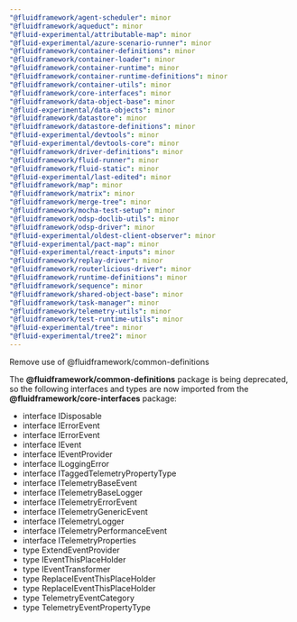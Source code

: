 ```yaml
---
"@fluidframework/agent-scheduler": minor
"@fluidframework/aqueduct": minor
"@fluid-experimental/attributable-map": minor
"@fluid-experimental/azure-scenario-runner": minor
"@fluidframework/container-definitions": minor
"@fluidframework/container-loader": minor
"@fluidframework/container-runtime": minor
"@fluidframework/container-runtime-definitions": minor
"@fluidframework/container-utils": minor
"@fluidframework/core-interfaces": minor
"@fluidframework/data-object-base": minor
"@fluid-experimental/data-objects": minor
"@fluidframework/datastore": minor
"@fluidframework/datastore-definitions": minor
"@fluid-experimental/devtools": minor
"@fluid-experimental/devtools-core": minor
"@fluidframework/driver-definitions": minor
"@fluidframework/fluid-runner": minor
"@fluidframework/fluid-static": minor
"@fluid-experimental/last-edited": minor
"@fluidframework/map": minor
"@fluidframework/matrix": minor
"@fluidframework/merge-tree": minor
"@fluidframework/mocha-test-setup": minor
"@fluidframework/odsp-doclib-utils": minor
"@fluidframework/odsp-driver": minor
"@fluid-experimental/oldest-client-observer": minor
"@fluid-experimental/pact-map": minor
"@fluid-experimental/react-inputs": minor
"@fluidframework/replay-driver": minor
"@fluidframework/routerlicious-driver": minor
"@fluidframework/runtime-definitions": minor
"@fluidframework/sequence": minor
"@fluidframework/shared-object-base": minor
"@fluidframework/task-manager": minor
"@fluidframework/telemetry-utils": minor
"@fluidframework/test-runtime-utils": minor
"@fluid-experimental/tree": minor
"@fluid-experimental/tree2": minor
---
```


Remove use of @fluidframework/common-definitions

The **@fluidframework/common-definitions** package is being deprecated, so the following interfaces and types are now
imported from the **@fluidframework/core-interfaces** package:

-   interface IDisposable
-   interface IErrorEvent
-   interface IErrorEvent
-   interface IEvent
-   interface IEventProvider
-   interface ILoggingError
-   interface ITaggedTelemetryPropertyType
-   interface ITelemetryBaseEvent
-   interface ITelemetryBaseLogger
-   interface ITelemetryErrorEvent
-   interface ITelemetryGenericEvent
-   interface ITelemetryLogger
-   interface ITelemetryPerformanceEvent
-   interface ITelemetryProperties
-   type ExtendEventProvider
-   type IEventThisPlaceHolder
-   type IEventTransformer
-   type ReplaceIEventThisPlaceHolder
-   type ReplaceIEventThisPlaceHolder
-   type TelemetryEventCategory
-   type TelemetryEventPropertyType
